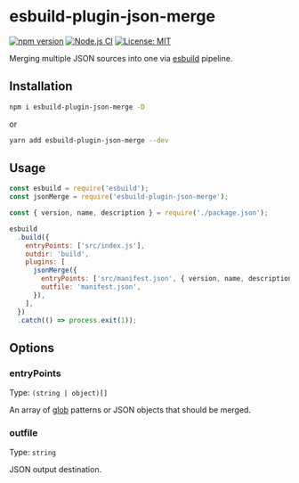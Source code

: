 # esbuild-plugin-json-merge

[![npm version][package-version-badge]][package-version]
[![Node.js CI](https://github.com/karolis-sh/esbuild-plugin-json-merge/actions/workflows/node.js.yml/badge.svg)](https://github.com/karolis-sh/esbuild-plugin-json-merge/actions/workflows/node.js.yml)
[![License: MIT](https://img.shields.io/badge/license-mit-yellow.svg)](https://opensource.org/licenses/MIT)

Merging multiple JSON sources into one via [esbuild](https://esbuild.github.io/)
pipeline.

## Installation

```bash
npm i esbuild-plugin-json-merge -D
```

or

```bash
yarn add esbuild-plugin-json-merge --dev
```

## Usage

```js
const esbuild = require('esbuild');
const jsonMerge = require('esbuild-plugin-json-merge');

const { version, name, description } = require('./package.json');

esbuild
  .build({
    entryPoints: ['src/index.js'],
    outdir: 'build',
    plugins: [
      jsonMerge({
        entryPoints: ['src/manifest.json', { version, name, description }],
        outfile: 'manifest.json',
      }),
    ],
  })
  .catch(() => process.exit(1));
```

## Options

### entryPoints

Type: `(string | object)[]`

An array of [glob](https://www.npmjs.com/package/glob) patterns or JSON objects
that should be merged.

### outfile

Type: `string`

JSON output destination.

[package-version-badge]: https://badge.fury.io/js/esbuild-plugin-json-merge.svg
[package-version]: https://www.npmjs.com/package/esbuild-plugin-json-merge
